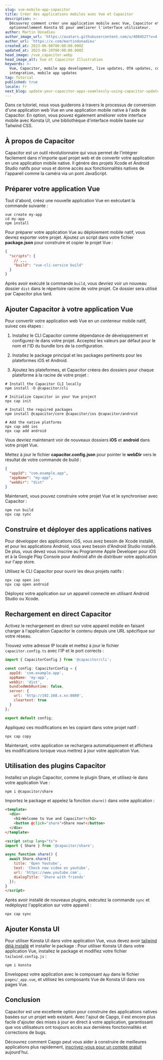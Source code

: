 ```yaml
---
slug: vue-mobile-app-capacitor
title: Créer des applications mobiles avec Vue et Capacitor
description: >-
  Découvrez comment créer une application mobile avec Vue, Capacitor et
  optionnellement Konsta UI pour améliorer l'interface utilisateur.
author: Martin Donadieu
author_image_url: 'https://avatars.githubusercontent.com/u/4084527?v=4'
author_url: 'https://x.com/martindonadieu'
created_at: 2023-06-08T00:00:00.000Z
updated_at: 2023-06-29T00:00:00.000Z
head_image: /vue_capacitor.webp
head_image_alt: Vue et Capacitor Illustration
keywords: >-
  Vue, Capacitor, mobile app development, live updates, OTA updates, continuous
  integration, mobile app updates
tag: Tutorial
published: true
locale: fr
next_blog: update-your-capacitor-apps-seamlessly-using-capacitor-updater
---
```

Dans ce tutoriel, nous vous guiderons à travers le processus de conversion d'une application web Vue en une application mobile native à l'aide de Capacitor. En option, vous pouvez également améliorer votre interface mobile avec Konsta UI, une bibliothèque d'interface mobile basée sur Tailwind CSS.

## À propos de Capacitor

Capacitor est un outil révolutionnaire qui vous permet de l'intégrer facilement dans n'importe quel projet web et de convertir votre application en une application mobile native. Il génère des projets Xcode et Android Studio natifs pour vous et donne accès aux fonctionnalités natives de l'appareil comme la caméra via un pont JavaScript.

## Préparer votre application Vue

Tout d'abord, créez une nouvelle application Vue en exécutant la commande suivante :

```shell
vue create my-app
cd my-app
npm install
```

Pour préparer votre application Vue au déploiement mobile natif, vous devrez exporter votre projet. Ajoutez un script dans votre fichier **package.json** pour construire et copier le projet Vue :

```json
{
  "scripts": {
    // ...
    "build": "vue-cli-service build"
  }
}
```

Après avoir exécuté la commande `build`, vous devriez voir un nouveau dossier `dist` dans le répertoire racine de votre projet. Ce dossier sera utilisé par Capacitor plus tard.

## Ajouter Capacitor à votre application Vue

Pour convertir votre application web Vue en un conteneur mobile natif, suivez ces étapes :

1. Installez le CLI Capacitor comme dépendance de développement et configurez-le dans votre projet. Acceptez les valeurs par défaut pour le nom et l'ID du bundle lors de la configuration.

2. Installez le package principal et les packages pertinents pour les plateformes iOS et Android.

3. Ajoutez les plateformes, et Capacitor créera des dossiers pour chaque plateforme à la racine de votre projet :

```shell
# Install the Capacitor CLI locally
npm install -D @capacitor/cli

# Initialize Capacitor in your Vue project
npx cap init

# Install the required packages
npm install @capacitor/core @capacitor/ios @capacitor/android

# Add the native platforms
npx cap add ios
npx cap add android
```

Vous devriez maintenant voir de nouveaux dossiers **iOS** et **android** dans votre projet Vue.

Mettez à jour le fichier **capacitor.config.json** pour pointer le **webDir** vers le résultat de votre commande de build :

```json
{
  "appId": "com.example.app",
  "appName": "my-app",
  "webDir": "dist"
}
```

Maintenant, vous pouvez construire votre projet Vue et le synchroniser avec Capacitor :

```shell
npm run build
npx cap sync
```

## Construire et déployer des applications natives

Pour développer des applications iOS, vous avez besoin de Xcode installé, et pour les applications Android, vous avez besoin d'Android Studio installé. De plus, vous devez vous inscrire au Programme Apple Developer pour iOS et à la Google Play Console pour Android afin de distribuer votre application sur l'app store.

Utilisez le CLI Capacitor pour ouvrir les deux projets natifs :

```shell
npx cap open ios
npx cap open android
```

Déployez votre application sur un appareil connecté en utilisant Android Studio ou Xcode.

## Rechargement en direct Capacitor

Activez le rechargement en direct sur votre appareil mobile en faisant charger à l'application Capacitor le contenu depuis une URL spécifique sur votre réseau.

Trouvez votre adresse IP locale et mettez à jour le fichier `capacitor.config.ts` avec l'IP et le port corrects :

```javascript
import { CapacitorConfig } from '@capacitor/cli';

const config: CapacitorConfig = {
  appId: 'com.example.app',
  appName: 'my-app',
  webDir: 'dist',
  bundledWebRuntime: false,
  server: {
    url: 'http://192.168.x.xx:8080',
    cleartext: true
  }
};

export default config;
```

Appliquez ces modifications en les copiant dans votre projet natif :

```shell
npx cap copy
```

Maintenant, votre application se rechargera automatiquement et affichera les modifications lorsque vous mettrez à jour votre application Vue.

## Utilisation des plugins Capacitor

Installez un plugin Capacitor, comme le plugin Share, et utilisez-le dans votre application Vue :

```shell
npm i @capacitor/share
```

Importez le package et appelez la fonction `share()` dans votre application :

```html
<template>
  <div>
    <h1>Welcome to Vue and Capacitor!</h1>
    <button @click="share">Share now!</button>
  </div>
</template>

<script setup lang="ts">
import { Share } from '@capacitor/share';

async function share() {
  await Share.share({
    title: 'Open Youtube',
    text: 'Check new video on youtube',
    url: 'https://www.youtube.com',
    dialogTitle: 'Share with friends'
  });
}
</script>
```

Après avoir installé de nouveaux plugins, exécutez la commande `sync` et redéployez l'application sur votre appareil :

```
npx cap sync
```

## Ajouter Konsta UI

Pour utiliser Konsta UI dans votre application Vue, vous devez avoir [tailwind déjà installé](https://tailwindcss.com/docs/guides/vite/#vue) et installer le package :
Pour utiliser Konsta UI dans votre application Vue, installez le package et modifiez votre fichier `tailwind.config.js` :

```shell
npm i konsta
```

Enveloppez votre application avec le composant `App` dans le fichier `pages/_app.vue`, et utilisez les composants Vue de Konsta UI dans vos pages Vue.

## Conclusion

Capacitor est une excellente option pour construire des applications natives basées sur un projet web existant. Avec l'ajout de Capgo, il est encore plus facile d'ajouter des mises à jour en direct à votre application, garantissant que vos utilisateurs ont toujours accès aux dernières fonctionnalités et corrections de bugs.

Découvrez comment Capgo peut vous aider à construire de meilleures applications plus rapidement, [inscrivez-vous pour un compte gratuit](/register/) aujourd'hui.
